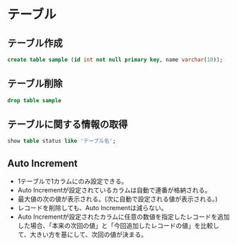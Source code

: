 # テーブル

## テーブル作成
```sql
create table sample	(id int not null primary key, name varchar(10));
```

## テーブル削除
```sql
drop table sample
```

## テーブルに関する情報の取得
```sql
show table status like 'テーブル名';
```

## Auto Increment
* 1テーブルで1カラムにのみ設定できる。
* Auto Incrementが設定されているカラムは自動で連番が格納される。
* 最大値の次の値が表示される。(次に自動で設定される値が表示される。)
* レコードを削除しても、Auto Incrementは減らない。
* Auto Incrementが設定されたカラムに任意の数値を指定したレコードを追加した場合、「本来の次回の値」と「今回追加したレコードの値」を比較して、大きい方を基にして、次回の値が決まる。
